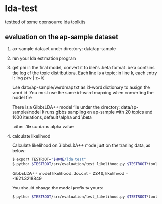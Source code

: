 lda-test
========

testbed of some opensource lda toolkits

## evaluation on the ap-sample dataset

1. ap-sample dataset under directory: data/ap-sample

2. run your lda estimation program

3. get phi in the final model, convert it to blei's .beta format
    .beta contains the log of the topic distributions.
    Each line is a topic; in line k, each entry is log p(w | z=k)

    Use data/ap-sample/wordmap.txt as id-word dictionary to assign the word id.
    You must use the same id-word mapping when converting the model file

    There is a GibbsLDA++ model file under the directory: data/ap-sample/model
    It runs gibbs sampling on ap-sample with 20 topics and 1000 iterations, default \alpha and \beta

    .other file contains alpha value

4. calculate likelihood

    Calculate likelihood on GibbsLDA++ mode just on the traning data, as below:
    
    ```sh
    $ export TESTROOT="$HOME/lda-test"
    $ python $TESTROOT/src/evaluation/test_likelihood.py $TESTROOT/tool/blei/ $TESTROOT/data/ap-sample/models/ap-sample.gibbslda $TESTROOT/data/ap-sample/ap-sample.txt.ldac
    ```
    
    GibbsLDA++ model likelihood: doccnt = 2248, likelihood = -1621.3218849
    
    You should change the model prefix to yours:
    
    ```sh
    $ python $TESTROOT/src/evaluation/test_likelihood.py $TESTROOT/tool/blei/ YOURMODEL_FILE_PREFIX $TESTROOT/data/ap-sample/ap-sample.txt.ldac
    ```
